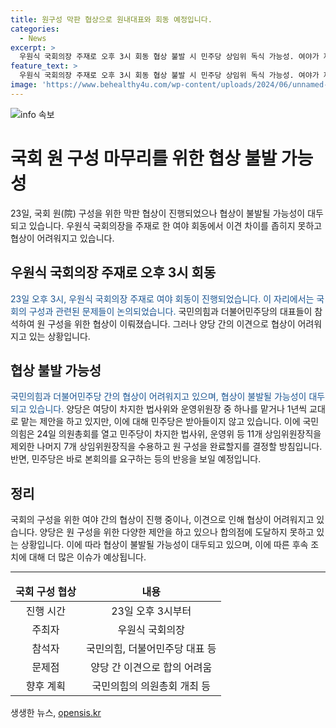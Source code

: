 ```yaml
---
title: 원구성 막판 협상으로 원내대표와 회동 예정입니다.
categories:
  - News
excerpt: >
  우원식 국회의장 주재로 오후 3시 회동 협상 불발 시 민주당 상임위 독식 가능성. 여야가 제22대 국회 원(院) 구성을 위한 막판 협상에 나선다. 추경호 국민의힘 원내대표와 박찬대 더불어민주당 원내대표는 23일 오후 3시에 국회에서 우원식 국회의장 주재로 만나 원 구성 관련 문제를 논의할 예정이다. 협상 불발 시 민주당이 18개 상임위를 모두 독식할 가능성이 있다. 국민의힘은 24일 의원총회를 열고 남은 7개 상임위원장 선출을 완료할 방침이며, 민주당은 다음 주 초 본회의 개회를 요구할 계획이다.
feature_text: >
  우원식 국회의장 주재로 오후 3시 회동 협상 불발 시 민주당 상임위 독식 가능성. 여야가 제22대 국회 원(院) 구성을 위한 막판 협상에 나선다. 추경호 국민의힘 원내대표와 박찬대 더불어민주당 원내대표는 23일 오후 3시에 국회에서 우원식 국회의장 주재로 만나 원 구성 관련 문제를 논의할 예정이다. 협상 불발 시 민주당이 18개 상임위를 모두 독식할 가능성이 있다. 국민의힘은 24일 의원총회를 열고 남은 7개 상임위원장 선출을 완료할 방침이며, 민주당은 다음 주 초 본회의 개회를 요구할 계획이다.
image: 'https://www.behealthy4u.com/wp-content/uploads/2024/06/unnamed-file.png'
---
```


<p><img src="https://www.behealthy4u.com/wp-content/uploads/2024/06/unnamed-file.png" alt="info 속보" /></p>

<h1>국회 원 구성 마무리를 위한 협상 불발 가능성</h1>

<p data-ke-size="size16">23일, 국회 원(院) 구성을 위한 막판 협상이 진행되었으나 협상이 불발될 가능성이 대두되고 있습니다. 우원식 국회의장을 주재로 한 여야 회동에서 이견 차이를 좁히지 못하고 협상이 어려워지고 있습니다.</p>

<h2>우원식 국회의장 주재로 오후 3시 회동</h2>

<p><span style="color: #1a5490;">23일 오후 3시, 우원식 국회의장 주재로 여야 회동이 진행되었습니다. 이 자리에서는 국회의 구성과 관련된 문제들이 논의되었습니다.</span> 국민의힘과 더불어민주당의 대표들이 참석하여 원 구성을 위한 협상이 이뤄졌습니다. 그러나 양당 간의 이견으로 협상이 어려워지고 있는 상황입니다.</p>

<h2>협상 불발 가능성</h2>

<p><span style="color: #1a5490;">국민의힘과 더불어민주당 간의 협상이 어려워지고 있으며, 협상이 불발될 가능성이 대두되고 있습니다.</span> 양당은 여당이 차지한 법사위와 운영위원장 중 하나를 맡거나 1년씩 교대로 맡는 제안을 하고 있지만, 이에 대해 민주당은 받아들이지 않고 있습니다. 이에 국민의힘은 24일 의원총회를 열고 민주당이 차지한 법사위, 운영위 등 11개 상임위원장직을 제외한 나머지 7개 상임위원장직을 수용하고 원 구성을 완료할지를 결정할 방침입니다. 반면, 민주당은 바로 본회의를 요구하는 등의 반응을 보일 예정입니다.</p>

<h2>정리</h2>

<p>국회의 구성을 위한 여야 간의 협상이 진행 중이나, 이견으로 인해 협상이 어려워지고 있습니다. 양당은 원 구성을 위한 다양한 제안을 하고 있으나 합의점에 도달하지 못하고 있는 상황입니다. 이에 따라 협상이 불발될 가능성이 대두되고 있으며, 이에 따른 후속 조치에 대해 더 많은 이슈가 예상됩니다.</p>

<hr/>

<table>
    <thead>
        <tr>
            <td style="text-align: center; height: 17px;"><b>국회 구성 협상</b></td>
            <td style="text-align: center; height: 17px;"><b>내용</b></td>
        </tr>
    </thead>
    <tbody>
        <tr>
            <td style="text-align: center;">진행 시간</td>
            <td style="text-align: center;">23일 오후 3시부터</td>
        </tr>
        <tr>
            <td style="text-align: center;">주최자</td>
            <td style="text-align: center;">우원식 국회의장</td>
        </tr>
        <tr>
            <td style="text-align: center;">참석자</td>
            <td style="text-align: center;">국민의힘, 더불어민주당 대표 등</td>
        </tr>
        <tr>
            <td style="text-align: center;">문제점</td>
            <td style="text-align: center;">양당 간 이견으로 합의 어려움</td>
        </tr>
        <tr>
            <td style="text-align: center;">향후 계획</td>
            <td style="text-align: center;">국민의힘의 의원총회 개최 등</td>
        </tr>
    </tbody>
</table>
생생한 뉴스, <a href="https://opensis.kr" rel="dofollow">opensis.kr</a>


